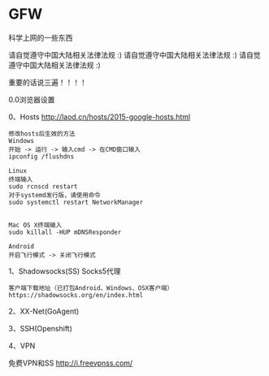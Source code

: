 # GFW
科学上网的一些东西

请自觉遵守中国大陆相关法律法规 :)
请自觉遵守中国大陆相关法律法规 :)
请自觉遵守中国大陆相关法律法规 :)


重要的话说三遍！！！！

0.0浏览器设置


0、Hosts
	http://laod.cn/hosts/2015-google-hosts.html
	
	修改hosts后生效的方法
	Windows
	开始 -> 运行 -> 输入cmd -> 在CMD窗口输入
	ipconfig /flushdns

	Linux
	终端输入
	sudo rcnscd restart
	对于systemd发行版，请使用命令
	sudo systemctl restart NetworkManager


	Mac OS X终端输入
	sudo killall -HUP mDNSResponder

	Android
	开启飞行模式 -> 关闭飞行模式
	


1、Shadowsocks(SS)
	Socks5代理
	
	客户端下载地址（已打包Android、Windows、OSX客户端）
	https://shadowsocks.org/en/index.html



2、XX-Net(GoAgent)

3、SSH(Openshift)
	
4、VPN







免费VPN和SS
http://i.freevpnss.com/


